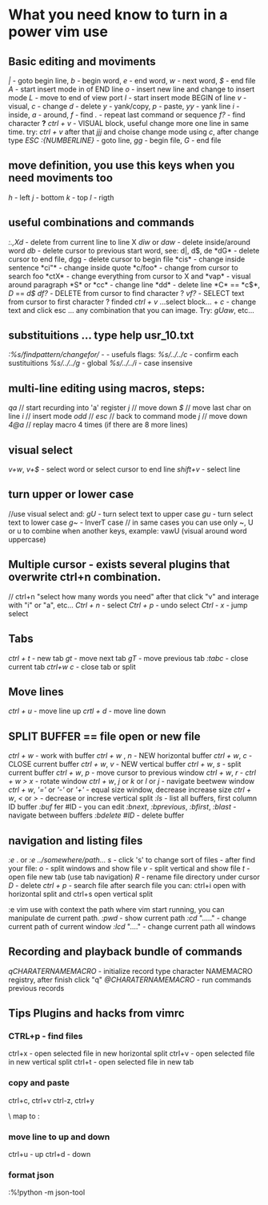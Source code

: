 # What you need know to turn in a power vim use


## Basic editing and moviments

  *|* - goto begin line, *b* - begin word, *e* - end word, *w* - next word, *$* - end file
  *A* - start insert mode in of END line
  *o* - insert new line and change to insert mode
  *L* - move to end of view port
  *I* - start insert mode BEGIN of line
  *v* - visual, *c* - change
  *d* - delete
  *y* - yank/copy,  *p* - paste, *yy* - yank line
  *i* - inside, *a* - around, *f* - find
  *.* - repeat last command or sequence
  *f?* - find character **?**
  *ctrl + v* - VISUAL block, useful change more one line in same time. try: *ctrl + v* after that *jjj* and choise change mode using *c*, after change type *ESC*
  *:{NUMBERLINE}* - goto line, *gg* - begin file, *G* - end file




## move definition, you use this keys when you need moviments too

  *h* - left
  *j* - bottom
  *k* - top
  *l* - rigth



## useful combinations and commands
  *:.,Xd* - delete from current line to line X
  *diw* or *daw* - delete inside/around word
  *db* - delete cursor to previous start word, see: d|, d$, de
  *dG* - delete cursor to end file, dgg - delete cursor to begin file
  *cis* - change inside sentence
  *ci"* - change inside quote
  *c/foo* - change from cursor to search foo
  *ctX* - change everything from cursor to X and
  *vap* - visual around paragraph
  *S* or *cc* - change line
  *dd* - delete line
  *C* == *c$*, *D* == *d$*
  *df?* - DELETE from cursor to find character ?
  *vf?* - SELECT text from cursor to first character ? finded
  *ctrl + v* ...select block... + *c* - change text and click esc
... any combination that you can image. Try: *gUaw*, etc...



## substituitions ... type help usr_10.txt

  *:%s/findpattern/changefor/* -
    - usefuls flags:
    *%s/../../c* - confirm each sustituitions
    *%s/../../g* - global
    *%s/../../i* - case insensive


## multi-line editing using macros, steps:

  *qa* // start recurding into 'a' register
  *j* // move down
  *$* // move last char on line
  *i* // insert mode
  *odd* //
  *esc* // back to command mode
  *j* // move down
  *4@a* // replay macro 4 times (if there are 8 more lines)


## visual select

  *v+w*, *v+$* - select word or select cursor to end line
  *shift+v* - select line


## turn upper or lower case

  //use visual select and:
  *gU* - turn select text to upper case
  *gu* - turn select text to lower case
  *g~* - InverT case
  // in same cases you can use only ~, U or u to combine when another keys, example: vawU (visual around word uppercase)


## Multiple cursor - exists several plugins that overwrite ctrl+n combination.

  // ctrl+n "select how many words you need" after that click "v" and interage with "i" or "a", etc...
  *Ctrl + n* - select
  *Ctrl + p* - undo select
  *Ctrl - x* - jump select


## Tabs

  *ctrl + t* - new tab
  *gt* - move next tab
  *gT* - move previous tab
  *:tabc* - close current tab
  *ctrl+w c* - close tab or split


## Move lines

  *ctrl + u* - move line up
  *crtl + d* - move line down


## SPLIT BUFFER == file open or new file

  *ctrl + w* - work with buffer
  *ctrl + w* , *n* - NEW horizontal buffer
  *ctrl + w*, *c* - CLOSE current buffer
  *ctrl + w*, *v* - NEW vertical buffer
  *ctrl + w*, *s* - split current buffer
  *ctrl + w*, *p* - move cursor to previous window
  *ctrl + w*, *r* - *ctrl + w > x* - rotate window
  *ctrl + w*, *j* or *k* or *l* or *j* - navigate beetwew window
  *ctrl + w*, *'='* or *'-'* or *'+'* - equal size window, decrease increase size
  *ctrl + w*, *<* or *>* -  decrease or increse vertical split 
  *:ls*  - list all buffers, first column ID buffer
  *:buf* fer #ID - you can edit
  *:bnext*, *:bprevious*, *:bfirst*, *:blast* - navigate between buffers
  *:bdelete #ID* - delete buffer


## navigation and listing files

  *:e* . or *:e ../somewhere/path...*
    *s* - click 's' to change sort of files
    - after find your file:
      *o* - split windows and show file
      *v* - split vertical and show file
      *t* - open file new tab (use tab navigation)
  *R* - rename file directory under cursor
  *D* - delete
  *ctrl + p* - search file
    after search file you can: ctrl+i open with horizontal split and ctrl+s open vertical split

  :e vim use with context the path where vim start running, you can manipulate de current path.
    *:pwd* - show current path
    *:cd* "....." - change current path of current window
    *:lcd* "...." - change current path all windows



## Recording and playback bundle of commands

  *qCHARATERNAMEMACRO* - initialize record type character NAMEMACRO registry, after finish click "q"
  *@CHARATERNAMEMACRO* - run commands previous records



## Tips Plugins and hacks from vimrc

### CTRL+p - find files

  ctrl+x - open selected file in new horizontal split
  ctrl+v - open selected file in new vertical split
  ctrl+t - open selected file in new tab

### copy and paste

  ctrl+c, ctrl+v
  ctrl-z, ctrl+y

  \ map to :


### move line to up and down

  ctrl+u - up
  ctrl+d - down

### format json

  :%!python -m json-tool




